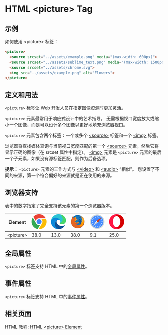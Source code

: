 HTML \<picture> Tag
===

## 示例

如何使用 \<picture> 标签：

```html idoc:preview
<picture>
  <source srcset="../assets/example.png" media="(max-width: 600px)">
  <source srcset="../assets/sublime_text.png" media="(max-width: 1500px)">
  <source srcset="../assets/chrome.svg">
  <img src="../assets/example.png" alt="Flowers">
</picture>
```

## 定义和用法

`<picture>` 标签让 Web 开发人员在指定图像资源时更加灵活。

`<picture>` 元素最常用于响应式设计中的艺术指导。 无需根据视口宽度放大或缩小一个图像，而是可以设计多个图像以更好地填充浏览器视口。

`<picture>` 元素包含两个标签：一个或多个 [\<source>](./source.md) 标签和一个 [\<img>](./img.md) 标签。

浏览器将查找媒体查询与当前视口宽度匹配的第一个 [\<source>](./source.md) 元素，然后它将显示正确的图像（在 srcset 属性中指定）。 [\<img>](./img.md) 元素是 `<picture>` 元素的最后一个子元素，如果没有源标签匹配，则作为后备选项。

**提示：** `<picture>` 元素的工作方式与 [\<video>](./video.md) 和 [\<audio>](./audio.md) “相似”。 您设置了不同的来源，第一个符合偏好的来源就是正在使用的来源。

## 浏览器支持

表中的数字指定了完全支持该元素的第一个浏览器版本。

| Element | ![chrome][1] | ![edge][2] | ![firefox][3] | ![safari][4] | ![opera][5] |
| ------- | --- | --- | --- | --- | --- |
| \<picture> | 38.0 | 13.0 | 38.0 | 9.1 | 25.0 |

## 全局属性

`<picture>` 标签支持 HTML 中的[全局属性](../reference/standardattributes.md)。

## 事件属性

`<picture>` 标签支持 HTML 中的[事件属性](../reference/eventattributes.md)。

## 相关页面

HTML 教程: [HTML \<picture> Element](../tutorial/images.md)


[1]: ../assets/chrome.svg
[2]: ../assets/edge.svg
[3]: ../assets/firefox.svg
[4]: ../assets/safari.svg
[5]: ../assets/opera.svg